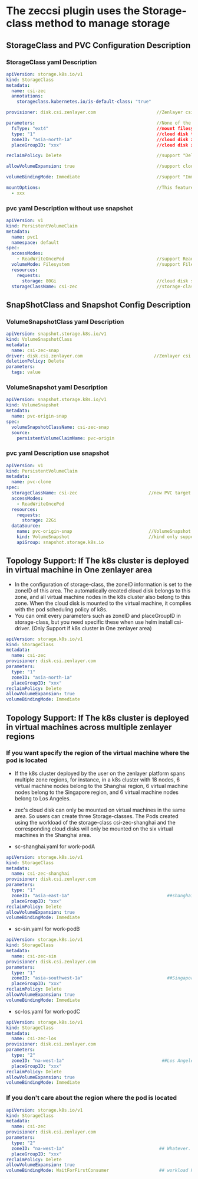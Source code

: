 # The zeccsi plugin uses the Storage-class method to manage storage

## StorageClass and PVC Configuration Description
### StorageClass yaml Description          
```yaml
apiVersion: storage.k8s.io/v1
kind: StorageClass
metadata:
  name: csi-zec
  annotations:
    storageclass.kubernetes.io/is-default-class: "true"

provisioner: disk.csi.zenlayer.com                       //Zenlayer csi driver name,  Cannot be modified        

parameters:                                              //None of the parameters are mandatory
  fsType: "ext4"                                         //mount filesystem type. support ext4 ext3 or xfs. If not setting, default is ext4
  type: "1"                                              //cloud disk type：1 Basic NVMe SSD, 2 Standard NVMe SSD. If not setting, default is Standard NVME                                    
  zoneID: "asia-north-1a"                                //cloud disk zone，It only takes effect when volumeBindingMode=Immediate. If not setting in storageclass, You must specific this val when "helm install --set defaultResourceGroup="" --set defaultZone="""
  placeGroupID: "xxx"                                    //cloud disk zenlayer console resource group ID. If not setting in storageclass, You must specific this val when "helm install --set defaultResourceGroup="" --set defaultZone="""   

reclaimPolicy: Delete                                    //support "Delete" and "Retain". It is not recommended to use the Retain mode. Users need to manually delete the cloud disk specifically. It may cause data residue      

allowVolumeExpansion: true                               //support cloud disk online Expansion          

volumeBindingMode: Immediate                             //support "Immediate" and "WaitForFirstConsumer" mode.  Immediate mode, pv will be created and bound immediately. The pv will be created in the area specified by the zoneID, and the Pod workloads using the storageclass will also be allocated to this zone.  WaitForFirstConsumer mode, pv will not be created immediately. It will remain pending until a Pod workload uses this pvc. The pv and the used workload Pods will then be randomly assigned locations within the cluster by the k8s scheduler.           

mountOptions:                                            //This feature needs to be enabled with configuration parameters during deployment. helm install featureGates=enable_mount_opt
  - xxx
```
### pvc yaml Description without use snapshot    
```yaml 
apiVersion: v1
kind: PersistentVolumeClaim
metadata:
  name: pvc1
  namespace: default
spec:       
  accessModes:        
    - ReadWriteOncePod                                   //support ReadWriteOncePod and ReadWriteOnce
  volumeMode: Filesystem                                 //support Filesystem and Block    
  resources:      
    requests:     
      storage: 80Gi                                      //cloud disk size,  Greater than 20G    
  storageClassName: csi-zec                              //storage-class name     
```

## SnapShotClass and Snapshot Config Description
### VolumeSnapshotClass yaml Description          
```yaml
apiVersion: snapshot.storage.k8s.io/v1
kind: VolumeSnapshotClass
metadata:
  name: csi-zec-snap
driver: disk.csi.zenlayer.com                           //Zenlayer csi driver name,  Cannot be modified        
deletionPolicy: Delete
parameters:
  tags: value
```

### VolumeSnapshot yaml Description
```yaml
apiVersion: snapshot.storage.k8s.io/v1
kind: VolumeSnapshot
metadata:
  name: pvc-origin-snap
spec:
  volumeSnapshotClassName: csi-zec-snap
  source:
    persistentVolumeClaimName: pvc-origin
```

### pvc yaml Description use snapshot
```yaml
apiVersion: v1
kind: PersistentVolumeClaim
metadata:
  name: pvc-clone
spec:
  storageClassName: csi-zec                           //new PVC target storageclass
  accessModes:
    - ReadWriteOncePod
  resources:
    requests:
      storage: 22Gi
  dataSource:
    name: pvc-origin-snap                             //VolumeSnapshot name
    kind: VolumeSnapshot                              //kind only support VolumeSnapshot
    apiGroup: snapshot.storage.k8s.io
```

## Topology Support: If The k8s cluster is deployed in virtual machine in One zenlayer area
* In the configuration of storage-class, the zoneID information is set to the zoneID of this area. The automatically created cloud disk belongs to this zone, and all virtual machine nodes in the k8s cluster also belong to this zone. When the cloud disk is mounted to the virtual machine, it complies with the pod scheduling policy of k8s.    
* You can omit every parameters such as zoneID and placeGroupID in storage-class, but you need specific these when use helm install csi-driver.  (Only Support if k8s cluster in One zenlayer area) 

``` yaml
apiVersion: storage.k8s.io/v1
kind: StorageClass
metadata:
  name: csi-zec
provisioner: disk.csi.zenlayer.com                      
parameters:
  type: "1"                                             
  zoneID: "asia-north-1a"                                 
  placeGroupID: "xxx"   
reclaimPolicy: Delete                                      
allowVolumeExpansion: true                                        
volumeBindingMode: Immediate                 
``` 

## Topology Support: If The k8s cluster is deployed in virtual machines across multiple zenlayer regions
### If you want specify the region of the virtual machine where the pod is located
* If the k8s cluster deployed by the user on the zenlayer platform spans multiple zone regions, for instance, in a k8s cluster with 18 nodes, 6 virtual machine nodes belong to the Shanghai region, 6 virtual machine nodes belong to the Singapore region, and 6 virtual machine nodes belong to Los Angeles.
* zec's cloud disk can only be mounted on virtual machines in the same area. So users can create three Storage-classes. The Pods created using the workload of the storage-class csi-zec-shanghai and the corresponding cloud disks will only be mounted on the six virtual machines in the Shanghai area.

* sc-shanghai.yaml for work-podA
``` yaml
apiVersion: storage.k8s.io/v1
kind: StorageClass
metadata:
  name: csi-zec-shanghai
provisioner: disk.csi.zenlayer.com                
parameters:
  type: "1"                                        
  zoneID: "asia-east-1a"                                     ##shanghai
  placeGroupID: "xxx"    
reclaimPolicy: Delete                                    
allowVolumeExpansion: true                                  
volumeBindingMode: Immediate                 
``` 

* sc-sin.yaml for work-podB
``` yaml
apiVersion: storage.k8s.io/v1
kind: StorageClass
metadata:
  name: csi-zec-sin
provisioner: disk.csi.zenlayer.com                      
parameters:
  type: "1"                                             
  zoneID: "asia-southwest-1a"                                ##Singapore
  placeGroupID: "xxx"   
reclaimPolicy: Delete                                   
allowVolumeExpansion: true                              
volumeBindingMode: Immediate                 
``` 

* sc-los.yaml for work-podC
``` yaml
apiVersion: storage.k8s.io/v1
kind: StorageClass
metadata:
  name: csi-zec-los
provisioner: disk.csi.zenlayer.com                       
parameters:
  type: "2"                                              
  zoneID: "na-west-1a"                                     ##Los Angeles
  placeGroupID: "xxx"   
reclaimPolicy: Delete                                    
allowVolumeExpansion: true                              
volumeBindingMode: Immediate                 
``` 
### If you don't care about the region where the pod is located

``` yaml
apiVersion: storage.k8s.io/v1
kind: StorageClass
metadata:
  name: csi-zec
provisioner: disk.csi.zenlayer.com                       
parameters:
  type: "2"                                              
  zoneID: "na-west-1a"                                    ## Whatever. It doesn't take effect
  placeGroupID: "xxx"   
reclaimPolicy: Delete                                    
allowVolumeExpansion: true                              
volumeBindingMode: WaitForFirstConsumer                   ## workload Pods will be randomly distributed all node
``` 